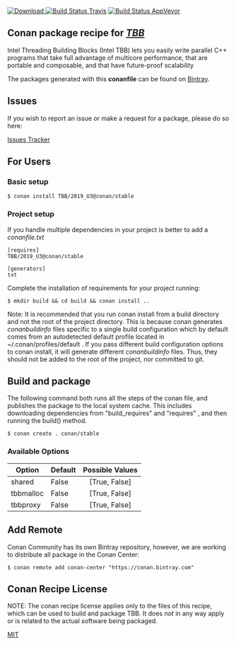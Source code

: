 [![Download](https://api.bintray.com/packages/conan-community/conan/TBB%3Aconan/images/download.svg) ](https://bintray.com/conan-community/conan/TBB%3Aconan/_latestVersion)
[![Build Status Travis](https://travis-ci.org/conan-community/conan-TBB.svg)](https://travis-ci.org/conan-community/conan-TBB)
[![Build Status AppVeyor](https://ci.appveyor.com/api/projects/status/github/conan-community/conan-TBB?svg=true)](https://ci.appveyor.com/project/ConanCIintegration/conan-TBB)

## Conan package recipe for [*TBB*](https://github.com/01org/tbb)

Intel Threading Building Blocks (Intel TBB) lets you easily write parallel C++
programs that take full advantage of multicore performance, that are portable and composable, and
that have future-proof scalability

The packages generated with this **conanfile** can be found on [Bintray](https://bintray.com/conan-community/conan/TBB%3Aconan).


## Issues

If you wish to report an issue or make a request for a package, please do so here:

[Issues Tracker](https://github.com/conan-community/community/issues)


## For Users

### Basic setup

    $ conan install TBB/2019_U3@conan/stable

### Project setup

If you handle multiple dependencies in your project is better to add a *conanfile.txt*

    [requires]
    TBB/2019_U3@conan/stable

    [generators]
    txt

Complete the installation of requirements for your project running:

    $ mkdir build && cd build && conan install ..

Note: It is recommended that you run conan install from a build directory and not the root of the project directory.  This is because conan generates *conanbuildinfo* files specific to a single build configuration which by default comes from an autodetected default profile located in ~/.conan/profiles/default .  If you pass different build configuration options to conan install, it will generate different *conanbuildinfo* files.  Thus, they should not be added to the root of the project, nor committed to git.


## Build and package

The following command both runs all the steps of the conan file, and publishes the package to the local system cache.  This includes downloading dependencies from "build_requires" and "requires" , and then running the build() method.

    $ conan create . conan/stable


### Available Options
| Option        | Default | Possible Values  |
| ------------- |:----------------- |:------------:|
| shared      | False |  [True, False] |
| tbbmalloc      | False |  [True, False] |
| tbbproxy      | False |  [True, False] |


## Add Remote

Conan Community has its own Bintray repository, however, we are working to distribute all package in the Conan Center:

    $ conan remote add conan-center "https://conan.bintray.com"


## Conan Recipe License

NOTE: The conan recipe license applies only to the files of this recipe, which can be used to build and package TBB.
It does *not* in any way apply or is related to the actual software being packaged.

[MIT](LICENSE)
